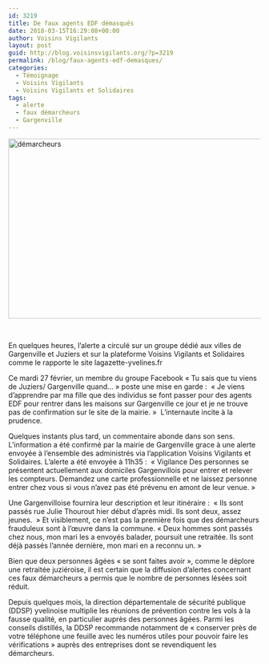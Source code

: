 ```yaml
---
id: 3219
title: De faux agents EDF démasqués
date: 2018-03-15T16:29:08+00:00
author: Voisins Vigilants
layout: post
guid: http://blog.voisinsvigilants.org/?p=3219
permalink: /blog/faux-agents-edf-demasques/
categories:
  - Témoignage
  - Voisins Vigilants
  - Voisins Vigilants et Solidaires
tags:
  - alerte
  - faux démarcheurs
  - Gargenville
---
```

[<img class="aligncenter wp-image-3220 size-large" src="./../../images/2018/03/demarcheurs.jpg" alt="démarcheurs" width="640" height="359" />](./../../images/2018/03/demarcheurs.jpg)

&nbsp;

En quelques heures, l’alerte a circulé sur un groupe dédié aux villes de Gargenville et Juziers et sur la plateforme Voisins Vigilants et Solidaires comme le rapporte le site lagazette-yvelines.fr

Ce mardi 27 février, un membre du groupe Facebook « Tu sais que tu viens de Juziers/ Gargenville quand… » poste une mise en garde :  &laquo;&nbsp;Je viens d’apprendre par ma fille que des individus se font passer pour des agents EDF pour rentrer dans les maisons sur Gargenville ce jour et je ne trouve pas de confirmation sur le site de la mairie.&nbsp;&raquo;  L’internaute incite à la prudence.

Quelques instants plus tard, un commentaire abonde dans son sens.  L&rsquo;information a été confirmé par la mairie de Gargenville grace à une alerte envoyée à l&rsquo;ensemble des administrés via l&rsquo;application Voisins Vigilants et Solidaires. L&rsquo;alerte a été envoyée à 11h35 :  &laquo;&nbsp;Vigilance Des personnes se présentent actuellement aux domiciles Gargenvillois pour entrer et relever les compteurs. Demandez une carte professionnelle et ne laissez personne entrer chez vous si vous n’avez pas été prévenu en amont de leur venue.&nbsp;&raquo;

Une Gargenvilloise fournira leur description et leur itinéraire :  &laquo;&nbsp;Ils sont passés rue Julie Thourout hier début d’après midi. Ils sont deux, assez jeunes. &nbsp;&raquo; Et visiblement, ce n’est pas la première fois que des démarcheurs frauduleux sont à l’œuvre dans la commune. &laquo;&nbsp;Deux hommes sont passés chez nous, mon mari les a envoyés balader, poursuit une retraitée. Ils sont déjà passés l’année dernière, mon mari en a reconnu un.&nbsp;&raquo;

Bien que deux personnes âgées &laquo;&nbsp;se sont faites avoir&nbsp;&raquo;, comme le déplore une retraitée juziéroise, il est certain que la diffusion d&rsquo;alertes concernant ces faux démarcheurs a permis que le nombre de personnes lésées soit réduit.

Depuis quelques mois, la direction départementale de sécurité publique (DDSP) yvelinoise multiplie les réunions de prévention contre les vols à la fausse qualité, en particulier auprès des personnes âgées. Parmi les conseils distillés, la DDSP recommande notamment de « conserver près de votre téléphone une feuille avec les numéros utiles pour pouvoir faire les vérifications » auprès des entreprises dont se revendiquent les démarcheurs.

&nbsp;

&nbsp;
